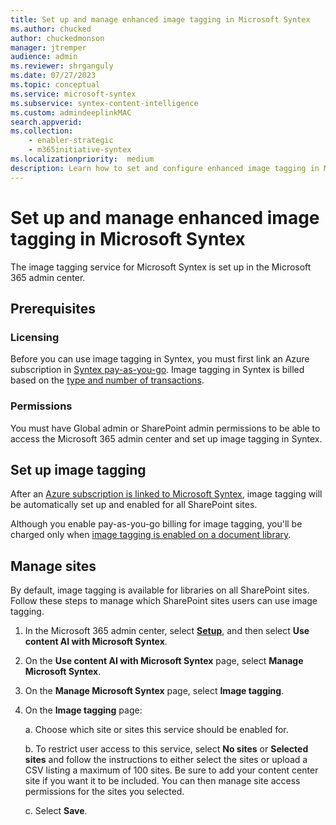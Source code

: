 ```yaml
---
title: Set up and manage enhanced image tagging in Microsoft Syntex
ms.author: chucked
author: chuckedmonson
manager: jtremper
audience: admin
ms.reviewer: shrganguly
ms.date: 07/27/2023
ms.topic: conceptual
ms.service: microsoft-syntex
ms.subservice: syntex-content-intelligence
ms.custom: admindeeplinkMAC
search.appverid:
ms.collection:
    - enabler-strategic
    - m365initiative-syntex
ms.localizationpriority:  medium
description: Learn how to set and configure enhanced image tagging in Microsoft Syntex.
---
```


# Set up and manage enhanced image tagging in Microsoft Syntex

The image tagging service for Microsoft Syntex is set up in the Microsoft 365 admin center.

## Prerequisites

### Licensing

Before you can use image tagging in Syntex, you must first link an Azure subscription in [Syntex pay-as-you-go](syntex-azure-billing.md). Image tagging in Syntex is billed based on the [type and number of transactions](syntex-pay-as-you-go-services.md).

### Permissions

You must have Global admin or SharePoint admin permissions to be able to access the Microsoft 365 admin center and set up image tagging in Syntex.  

## Set up image tagging

After an [Azure subscription is linked to Microsoft Syntex](syntex-azure-billing.md), image tagging will be automatically set up and enabled for all SharePoint sites.

Although you enable pay-as-you-go billing for image tagging, you'll be charged only when [image tagging is enabled on a document library](image-tagging.md).

## Manage sites

By default, image tagging is available for libraries on all SharePoint sites. Follow these steps to manage which SharePoint sites users can use image tagging.

1. In the Microsoft 365 admin center, select <a href="https://go.microsoft.com/fwlink/p/?linkid=2171997" target="_blank">**Setup**</a>, and then select **Use content AI with Microsoft Syntex**.

2. On the **Use content AI with Microsoft Syntex** page, select **Manage Microsoft Syntex**.

3. On the **Manage Microsoft Syntex** page, select **Image tagging**.

4. On the **Image tagging** page:

    a. Choose which site or sites this service should be enabled for.

    b. To restrict user access to this service, select **No sites** or **Selected sites** and follow the instructions to either select the sites or upload a CSV listing a maximum of 100 sites. Be sure to add your content center site if you want it to be included. You can then manage site access permissions for the sites you selected.

    c. Select **Save**.

